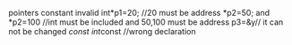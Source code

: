 pointers
constant
invalid
int*p1=20; //20 must be address
*p2=50; and  *p2=100 //int must be included and 50,100 must be address
p3=&y// it can not be changed 
*const int*const //wrong declaration
